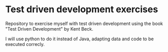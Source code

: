 # Test driven development exercises

Repository to exercise myself with test driven development using the
book "Test Driven Development" by Kent Beck.

I will use python to do it instead of Java, adapting data and code to
be executed correcly.